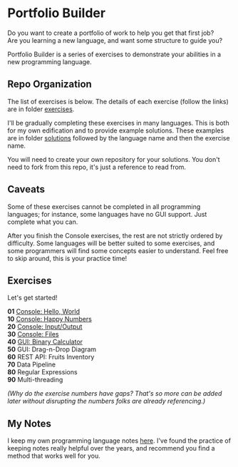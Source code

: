 # Portfolio Builder

Do you want to create a portfolio of work to help you get that first job?  
Are you learning a new language, and want some structure to guide you?  

Portfolio Builder is a series of exercises to demonstrate your abilities in a new programming language.

## Repo Organization

The list of exercises is below. The details of each exercise (follow the links) are in folder [exercises](exercises).

I'll be gradually completing these exercises in many languages. This is both for my own edification and to provide example solutions. These examples are in folder [solutions](solutions) followed by the language name and then the exercise name.

You will need to create your own repository for your solutions. You don't need to fork from this repo, it's just a reference to read from.

## Caveats

Some of these exercises cannot be completed in all programming languages; for instance, some languages have no GUI support. Just complete what you can.

After you finish the Console exercises, the rest are not strictly ordered by difficulty. Some languages will be better suited to some exercises, and some programmers will find some concepts easier to understand. Feel free to skip around, this is your practice time!

## Exercises

Let's get started!
 
**01** [Console: Hello, World](exercises/01_Console_HelloWorld.md)  
**10** [Console: Happy Numbers](exercises/10_Console_HappyNumbers.md)  
**20** [Console: Input/Output](exercises/20_Console_InputOutput.md)  
**30** [Console: Files](exercises/30_Console_Files.md)  
**40** [GUI: Binary Calculator](exercises/40_GUI_BinaryCalculator.md)  
**50** GUI: Drag-n-Drop Diagram  
**60** REST API: Fruits Inventory  
**70** Data Pipeline  
**80** Regular Expressions  
**90** Multi-threading  

*(Why do the exercise numbers have gaps? That's so more can be added later without disrupting the numbers folks are already referencing.)*

## My Notes

I keep my own programming language notes [here](https://withouthaste.com). I've found the practice of keeping notes really helpful over the years, and recommend you find a method that works well for you.
